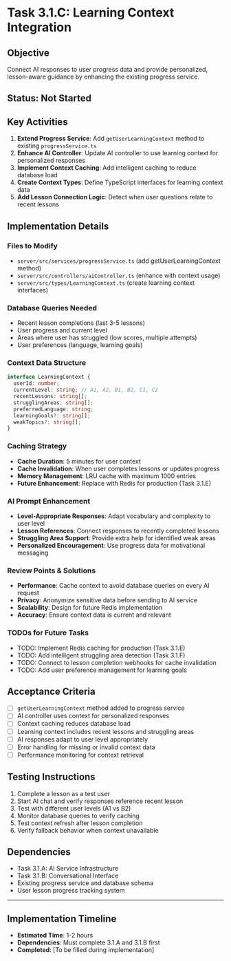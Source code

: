 # Task 3.1.C: Learning Context Integration

## **Objective**
Connect AI responses to user progress data and provide personalized, lesson-aware guidance by enhancing the existing progress service.

## **Status**: Not Started

## **Key Activities**
1. **Extend Progress Service**: Add `getUserLearningContext` method to existing `progressService.ts`
2. **Enhance AI Controller**: Update AI controller to use learning context for personalized responses
3. **Implement Context Caching**: Add intelligent caching to reduce database load
4. **Create Context Types**: Define TypeScript interfaces for learning context data
5. **Add Lesson Connection Logic**: Detect when user questions relate to recent lessons

## **Implementation Details**

### **Files to Modify**
- `server/src/services/progressService.ts` (add getUserLearningContext method)
- `server/src/controllers/aiController.ts` (enhance with context usage)
- `server/src/types/LearningContext.ts` (create learning context interfaces)

### **Database Queries Needed**
- Recent lesson completions (last 3-5 lessons)
- User progress and current level
- Areas where user has struggled (low scores, multiple attempts)
- User preferences (language, learning goals)

### **Context Data Structure**
```typescript
interface LearningContext {
  userId: number;
  currentLevel: string; // A1, A2, B1, B2, C1, C2
  recentLessons: string[];
  strugglingAreas: string[];
  preferredLanguage: string;
  learningGoals?: string[];
  weakTopics?: string[];
}
```

### **Caching Strategy**
- **Cache Duration**: 5 minutes for user context
- **Cache Invalidation**: When user completes lessons or updates progress
- **Memory Management**: LRU cache with maximum 1000 entries
- **Future Enhancement**: Replace with Redis for production (Task 3.1.E)

### **AI Prompt Enhancement**
- **Level-Appropriate Responses**: Adapt vocabulary and complexity to user level
- **Lesson References**: Connect responses to recently completed lessons
- **Struggling Area Support**: Provide extra help for identified weak areas
- **Personalized Encouragement**: Use progress data for motivational messaging

### **Review Points & Solutions**
- **Performance**: Cache context to avoid database queries on every AI request
- **Privacy**: Anonymize sensitive data before sending to AI service
- **Scalability**: Design for future Redis implementation
- **Accuracy**: Ensure context data is current and relevant

### **TODOs for Future Tasks**
- TODO: Implement Redis caching for production (Task 3.1.E)
- TODO: Add intelligent struggling area detection (Task 3.1.F)
- TODO: Connect to lesson completion webhooks for cache invalidation
- TODO: Add user preference management for learning goals

## **Acceptance Criteria**
- [ ] `getUserLearningContext` method added to progress service
- [ ] AI controller uses context for personalized responses
- [ ] Context caching reduces database load
- [ ] Learning context includes recent lessons and struggling areas
- [ ] AI responses adapt to user level appropriately
- [ ] Error handling for missing or invalid context data
- [ ] Performance monitoring for context retrieval

## **Testing Instructions**
1. Complete a lesson as a test user
2. Start AI chat and verify responses reference recent lesson
3. Test with different user levels (A1 vs B2)
4. Monitor database queries to verify caching
5. Test context refresh after lesson completion
6. Verify fallback behavior when context unavailable

## **Dependencies**
- Task 3.1.A: AI Service Infrastructure
- Task 3.1.B: Conversational Interface
- Existing progress service and database schema
- User lesson progress tracking system

---

## **Implementation Timeline**
- **Estimated Time**: 1-2 hours
- **Dependencies**: Must complete 3.1.A and 3.1.B first
- **Completed**: [To be filled during implementation]
